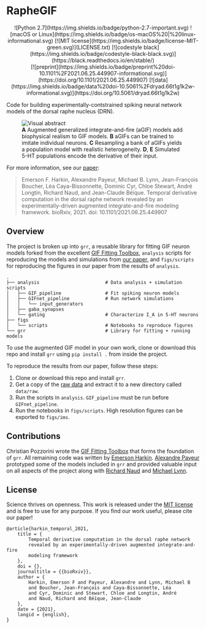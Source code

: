 # RapheGIF

<div style="text-align: center;">
![Python 2.7](https://img.shields.io/badge/python-2.7-important.svg)
![macOS or Linux](https://img.shields.io/badge/os-macOS%20|%20linux-informational.svg)
[![MIT license](https://img.shields.io/badge/license-MIT-green.svg)](LICENSE.txt)
[![codestyle black](https://img.shields.io/badge/codestyle-black-black.svg)](https://black.readthedocs.io/en/stable/)
<br>
[![preprint](https://img.shields.io/badge/preprint%20doi-10.1101%2F2021.06.25.449907-informational.svg)](https://doi.org/10.1101/2021.06.25.449907)
[![data](https://img.shields.io/badge/data%20doi-10.5061%2Fdryad.66t1g1k2w-informational.svg)](https://doi.org/10.5061/dryad.66t1g1k2w)
</div>

Code for building experimentally-contstrained spiking neural network models of
the dorsal raphe nucleus (DRN).

<figure>
    <img href="visual_abstract.png" alt="Visual abstract"/>
    <figcaption>
        <b>A</b> Augmented generalized integrate-and-fire (aGIF) models add
        biophysical realism to GIF models. <b>B</b> aGIFs can be trained to
        imitate individual neurons.  <b>C</b> Resampling a bank of aGIFs
        yields a population model with realistic heterogeneity. <b>D</b>,
        <b>E</b> Simulated 5-HT populations encode the derivative of their
        input.
    </figcaption>
</figure>

For more information, see our [paper](https://www.biorxiv.org/content/10.1101/2021.06.25.449907):

> Emerson F. Harkin, Alexandre Payeur, Michael B. Lynn, Jean-François Boucher,
> Léa Caya-Bissonnette, Dominic Cyr, Chloe Stewart, André Longtin, Richard
> Naud, and Jean-Claude Béïque. Temporal derivative computation in the dorsal
> raphe network revealed by an experimentally-driven augmented
> integrate-and-fire modeling framework. bioRxiv, 2021. doi:
> 10.1101/2021.06.25.449907


## Overview

The project is broken up into `grr`, a reusable library for fitting GIF neuron
models forked from the excellent [GIF Fitting
Toolbox](https://github.com/pozzorin/GIFFittingToolbox), `analysis` scripts for
reproducing the models and simulations from [our
paper](https://www.biorxiv.org/content/10.1101/2021.06.25.449907), and
`figs/scripts` for reproducing the figures in our paper from the results of
`analysis`.

    .
    ├── analysis                        # Data analysis + simulation scripts
    │   ├── GIF_pipeline                # Fit spiking neuron models
    │   ├── GIFnet_pipeline             # Run network simulations
    │   │   └── input_generators
    │   ├── gaba_synapses
    │   └── gating                      # Characterize I_A in 5-HT neurons
    ├── figs
    │   └── scripts                     # Notebooks to reproduce figures
    └── grr                             # Library for fitting + running models


To use the augmented GIF model in your own work, clone or download this repo
and install `grr` using `pip install .` from inside the project.

To reproduce the results from our paper, follow these steps:

1. Clone or download this repo and install `grr`.
2. Get a copy of the [raw data](https://doi.org/10.5061/dryad.66t1g1k2w) and
   extract it to a new directory called `data/raw`.
3. Run the scripts in `analysis`. `GIF_pipeline` must be run before
   `GIFnet_pipeline`.
4. Run the notebooks in `figs/scripts`. High resolution figures can be exported
   to `figs/ims`.


## Contributions

Christian Pozzorini wrote the [GIF Fitting
Toolbox](https://github.com/pozzorin/GIFFittingToolbox) that forms the
foundation of `grr`. All remaining code was written by [Emerson
Harkin](https://github.com/efharkin). [Alexandre
Payeur](https://github.com/apayeur) prototyped some of the models included in
`grr` and provided valuable input on all aspects of the project along with
[Richard Naud](http://www.neurodynamic.uottawa.ca/neuralcoding/index.html) and
[Michael Lynn](https://github.com/micllynn).


## License

Science thrives on openness. This work is released under the [MIT
license](LICENSE.txt) and is free to use for any purpose. If you find our work
useful, please cite our paper!

    @article{harkin_temporal_2021,
        title = {
            Temporal derivative computation in the dorsal raphe network
            revealed by an experimentally-driven augmented integrate-and-fire
            modeling framework
        },
        doi = {},
        journaltitle = {{bioRxiv}},
        author = {
            Harkin, Emerson F and Payeur, Alexandre and Lynn, Michael B
            and Boucher, Jean-François and Caya-Bissonnette, Léa
            and Cyr, Dominic and Stewart, Chloe and Longtin, André
            and Naud, Richard and Béïque, Jean-Claude
        },
        date = {2021},
        langid = {english},
    }
